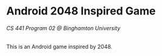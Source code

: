 # Android 2048 Inspired Game
###### CS 441 Program 02 @ Binghamton University

This is an Android game inspired by 2048.
